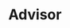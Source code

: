 ---
layout: member
weight: 100000
name: Abhishek Lekhi
title: Advisor
img: /assets/images/members/abhi.jpg
email: a.lekhi@alumni.ubc.ca
status: alumni
year: 2020
alumni_position: A Random Location (Touring the world)
biography: >
  Abhishek Lekhi has been involved in the early stages of creating Envision and continues to help out the admin team when possible. Previously Abhishek was the co-captain for the Junior Chem-E-Car and competed at Oregon State University with the team in 2017. Along with the Chem-E-Car team, Abhishek was one of the first members of the Algae team and presented a research poster at Clean Energy BC's Generate Conference. With his prior experiance, Abhishek continues to be an advisor to the admin and ChemE Car teams, helping them continue to push the science and design behind our cars.
linkedin: https://www.linkedin.com/in/abhishek-lekhi/
---